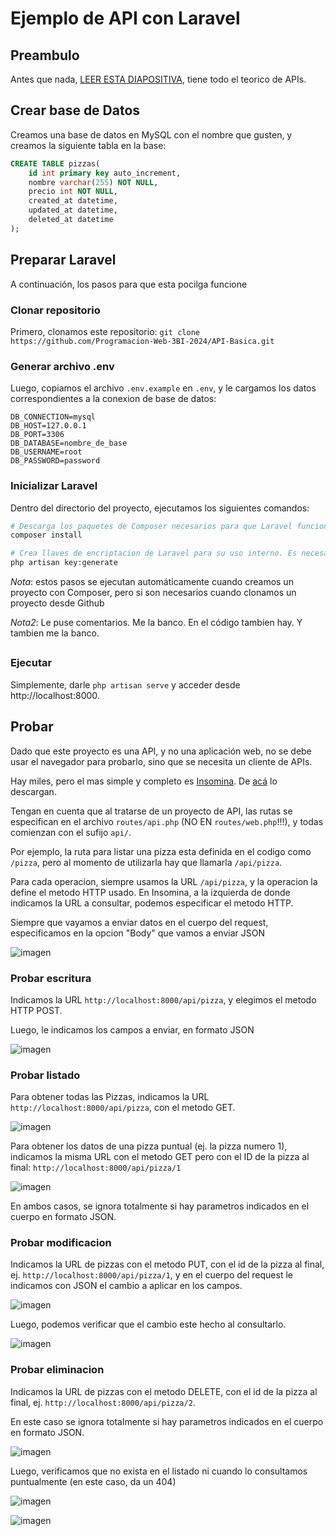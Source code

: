 # Ejemplo de API con Laravel

## Preambulo
Antes que nada, [LEER ESTA DIAPOSITIVA](https://docs.google.com/presentation/d/12Ocqxge3KhWbWjviWAMToytRRyyn3NChhWSvbd-V_B4/edit?usp=sharing), tiene todo el teorico de APIs.

## Crear base de Datos
Creamos una base de datos en MySQL con el nombre que gusten, y creamos la siguiente tabla en la base:

```sql
CREATE TABLE pizzas(
    id int primary key auto_increment,
    nombre varchar(255) NOT NULL,
    precio int NOT NULL,
    created_at datetime,
    updated_at datetime,
    deleted_at datetime
);
```

## Preparar Laravel
A continuación, los pasos para que esta pocilga funcione

### Clonar repositorio
Primero, clonamos este repositorio: `git clone https://github.com/Programacion-Web-3BI-2024/API-Basica.git`



### Generar archivo .env
Luego, copiamos el archivo `.env.example` en `.env`, y le cargamos los datos correspondientes a la conexion de base de datos:
```
DB_CONNECTION=mysql
DB_HOST=127.0.0.1
DB_PORT=3306
DB_DATABASE=nombre_de_base
DB_USERNAME=root
DB_PASSWORD=password
```

### Inicializar Laravel
Dentro del directorio del proyecto, ejecutamos los siguientes comandos:
```bash
# Descarga los paquetes de Composer necesarios para que Laravel funcione
composer install 

# Crea llaves de encriptacion de Laravel para su uso interno. Es necesario para que funcione, por mas que no interactuamos nunca con ellas.
php artisan key:generate 
```

*Nota*: estos pasos se ejecutan automáticamente cuando creamos un proyecto con Composer, pero si son necesarios cuando clonamos un proyecto desde Github

*Nota2*: Le puse comentarios. Me la banco. En el código tambien hay. Y tambien me la banco.

## 

### Ejecutar

Simplemente, darle `php artisan serve` y acceder desde http://localhost:8000.

## Probar
Dado que este proyecto es una API, y no una aplicación web, no se debe usar el navegador para probarlo, sino que se necesita un cliente de APIs.

Hay miles, pero el mas simple y completo es [Insomina](https://insomnia.rest/). De [acá](https://insomnia.rest/download) lo descargan.

Tengan en cuenta que al tratarse de un proyecto de API, las rutas se especifican en el archivo `routes/api.php` (NO EN `routes/web.php`!!!), y todas comienzan con el sufijo `api/`.

Por ejemplo, la ruta para listar una pizza esta definida en el codigo como `/pizza`, pero al momento de utilizarla hay que llamarla `/api/pizza`.

Para cada operacion, siempre usamos la URL `/api/pizza`, y la operacion la define el metodo HTTP usado. En Insomina, a la izquierda de donde indicamos la URL a consultar, podemos especificar el metodo HTTP.

Siempre que vayamos a enviar datos en el cuerpo del request, especificamos en la opcion "Body" que vamos a enviar JSON

![imagen](https://i.imgur.com/rn9XQ2q.png)

### Probar escritura

Indicamos la URL `http://localhost:8000/api/pizza`, y elegimos el metodo HTTP POST.

Luego, le indicamos los campos a enviar, en formato JSON



![imagen](https://i.imgur.com/bg0eVvp.png)

### Probar listado

Para obtener todas las Pizzas, indicamos la URL `http://localhost:8000/api/pizza`, con el metodo GET.

![imagen](https://i.imgur.com/gAcTfX9.png)

Para obtener los datos de una pizza puntual (ej. la pizza numero 1), indicamos la misma URL con el metodo GET pero con el ID de la pizza al final: `http://localhost:8000/api/pizza/1`

![imagen](https://i.imgur.com/cTnwxcq.png)

En ambos casos, se ignora totalmente si hay parametros indicados en el cuerpo en formato JSON.

### Probar modificacion

Indicamos la URL de pizzas con el metodo PUT, con el id de la pizza al final, ej. `http://localhost:8000/api/pizza/1`, y en el cuerpo del request le indicamos con JSON el cambio a aplicar en los campos.

![imagen](https://i.imgur.com/OeqZtvM.png)

Luego, podemos verificar que el cambio este hecho al consultarlo.

![imagen](https://i.imgur.com/I9TYW5P.png)

### Probar eliminacion

Indicamos la URL de pizzas con el metodo DELETE, con el id de la pizza al final, ej. `http://localhost:8000/api/pizza/2`.

En este caso se ignora totalmente si hay parametros indicados en el cuerpo en formato JSON.

![imagen](https://i.imgur.com/f75WFaj.png)

Luego, verificamos que no exista en el listado ni cuando lo consultamos puntualmente (en este caso, da un 404)

![imagen](https://i.imgur.com/VjcChDl.png)

![imagen](https://i.imgur.com/rs3uImE.png)


